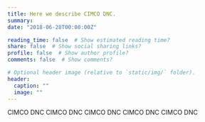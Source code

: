 ```yaml
---
title: Here we describe CIMCO DNC.
summary:
date: "2018-06-28T00:00:00Z"

reading_time: false  # Show estimated reading time?
share: false  # Show social sharing links?
profile: false  # Show author profile?
comments: false  # Show comments?

# Optional header image (relative to `static/img/` folder).
header:
  caption: ""
  image: ""
---
```

CIMCO DNC
CIMCO DNC
CIMCO DNC
CIMCO DNC
CIMCO DNC
